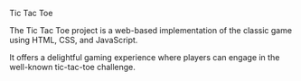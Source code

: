 Tic Tac Toe

The Tic Tac Toe project is a web-based implementation of the classic game using HTML, CSS, and JavaScript. 

It offers a delightful gaming experience where players can engage in the well-known tic-tac-toe challenge.
